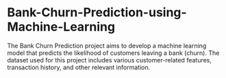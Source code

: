 # Bank-Churn-Prediction-using-Machine-Learning
The Bank Churn Prediction project aims to develop a machine learning model that predicts the likelihood of customers leaving a bank (churn). The dataset used for this project includes various customer-related features, transaction history, and other relevant information.
